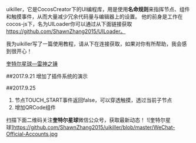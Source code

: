 uikiller，它是CocosCreator下的UI编程库，用是使用**名命规则**来指挥节点、组件和触摸事件，从而大量减少冗余代码量与编辑器上的设置。
他的前身是工作在cocos-js下，名为UILoader你可以通过从下面链接获取
https://github.com/ShawnZhang2015/UILoader。

我为uikiller写了一篇使用教程，请从下在连接获取，如果对你有所帮助，我会感到很开心！


[奎特尔星球—雷神之锤](http://www.jianshu.com/p/174cc2160a7d)

##2017.9.21
增加了插件系统的演示

##2017.9.25
1. 节点TOUCH_START事件返回false，可以穿透触摸，透过当前子节点
2. 增加QRCode组件

扫描下面二维码关注**奎特尔星球**微信公众号，获取最新动态！
![奎特尔星球]https://github.com/ShawnZhang2015/uikiller/blob/master/WeChat-Official-Accounts.jpg
